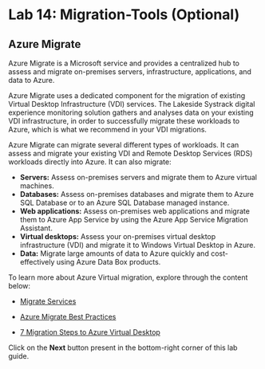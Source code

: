 # Lab 14: Migration-Tools (Optional)


## Azure Migrate

Azure Migrate is a Microsoft service and provides a centralized hub to assess and migrate on-premises servers, infrastructure, applications, and data to Azure.

Azure Migrate uses a dedicated component for the migration of existing Virtual Desktop Infrastructure (VDI) services. The Lakeside Systrack digital experience monitoring solution gathers and analyses data on your existing VDI infrastructure, in order to successfully migrate these workloads to Azure, which is what we recommend in your VDI migrations.




Azure Migrate can migrate several different types of workloads. It can assess and migrate your existing VDI and Remote Desktop Services (RDS) workloads directly into Azure. It can also migrate:

   - **Servers:** Assess on-premises servers and migrate them to Azure virtual machines.
   - **Databases:** Assess on-premises databases and migrate them to Azure SQL Database or to an Azure SQL Database managed instance.
   - **Web applications:** Assess on-premises web applications and migrate them to Azure App Service by using the Azure App Service Migration Assistant.
   - **Virtual desktops:** Assess your on-premises virtual desktop infrastructure (VDI) and migrate it to Windows Virtual Desktop in Azure.
   - **Data:** Migrate large amounts of data to Azure quickly and cost-effectively using Azure Data Box products.

To learn more about Azure Virtual migration, explore through the content below:

   - [Migrate Services](https://docs.microsoft.com/en-us/azure/migrate/migrate-services-overview)

   - [Azure Migrate Best Practices](https://docs.microsoft.com/en-us/azure/cloud-adoption-framework/migrate/azure-best-practices/contoso-migration-rds-to-wvd)

   - [7 Migration Steps to Azure Virtual Desktop ](https://clouddamcdnprodep.azureedge.net/gdc/gdczI8Huh/original)


Click on the **Next** button present in the bottom-right corner of this lab guide.

